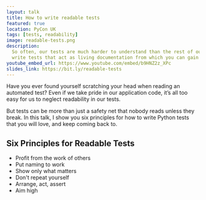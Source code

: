 ```yaml
---
layout: talk
title: How to write readable tests
featured: true
location: PyCon UK
tags: [tests, readability]
image: readable-tests.png
description:
  So often, our tests are much harder to understand than the rest of our code. This is a shame! Find out how to
  write tests that act as living documentation from which you can gain deeper understanding of your system.
youtube_embed_url: https://www.youtube.com/embed/b9HNZ2z_XPc
slides_link: https://bit.ly/readable-tests
---
```

Have you ever found yourself scratching your head when reading an automated test? Even if we take pride in our
application code, it’s all too easy for us to neglect readability in our tests.

But tests can be more than just a safety net that nobody reads unless they break. In this talk, I show you six
principles for how to write Python tests that you will love, and keep coming back to.

## Six Principles for Readable Tests

- Profit from the work of others
- Put naming to work
- Show only what matters
- Don't repeat yourself
- Arrange, act, assert
- Aim high